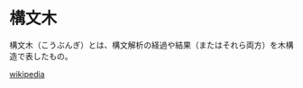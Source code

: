 ---
---
# 構文木

構文木（こうぶんぎ）とは、構文解析の経過や結果（またはそれら両方）を木構造で表したもの。

[wikipedia](https://ja.wikipedia.org/wiki/%E6%A7%8B%E6%96%87%E6%9C%A8)
